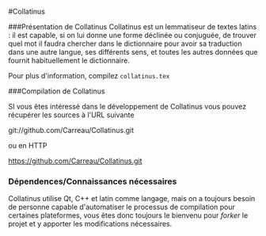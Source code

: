 #Collatinus

###Présentation de Collatinus
Collatinus est un lemmatiseur de textes latins : il est capable, si on lui donne une forme déclinée ou conjuguée, de trouver quel mot il faudra chercher dans le dictionnaire pour avoir sa traduction dans une autre langue, ses différents sens, et toutes les autres données que fournit habituellement le dictionnaire.

Pour plus d'information, compilez  `collatinus.tex`

###Compilation de Collatinus

SI vous êtes intéressé dans le développement de Collatinus vous pouvez récupérer les sources à l'URL suivante   

git://github.com/Carreau/Collatinus.git

ou en HTTP   

https://github.com/Carreau/Collatinus.git

### Dépendences/Connaissances nécessaires

Collatinus utilise Qt, C++ et latin comme langage, mais on a toujours besoin de personne capable d'automatiser le processus de compilation pour certaines plateformes, vous êtes donc toujours le bienvenu pour *forker* le projet et y apporter les modifications nécessaires.
